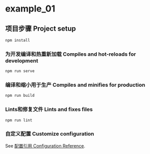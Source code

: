 # example_01

## 项目步骤 Project setup

```sh
npm install
```

### 为开发编译和热重新加载 Compiles and hot-reloads for development

```sh
npm run serve
```

### 编译和缩小用于生产 Compiles and minifies for production

```sh
npm run build
```

### Lints和修复文件 Lints and fixes files

```sh
npm run lint
```

### 自定义配置 Customize configuration

See [配置引用 Configuration Reference](https://cli.vuejs.org/config/).
